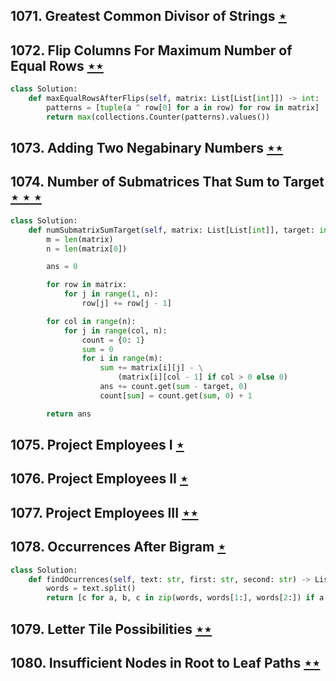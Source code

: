 ## 1071. Greatest Common Divisor of Strings [$\star$](https://leetcode.com/problems/greatest-common-divisor-of-strings)

## 1072. Flip Columns For Maximum Number of Equal Rows [$\star\star$](https://leetcode.com/problems/flip-columns-for-maximum-number-of-equal-rows)

```python
class Solution:
    def maxEqualRowsAfterFlips(self, matrix: List[List[int]]) -> int:
        patterns = [tuple(a ^ row[0] for a in row) for row in matrix]
        return max(collections.Counter(patterns).values())
```

## 1073. Adding Two Negabinary Numbers [$\star\star$](https://leetcode.com/problems/adding-two-negabinary-numbers)

## 1074. Number of Submatrices That Sum to Target [$\star\star\star$](https://leetcode.com/problems/number-of-submatrices-that-sum-to-target)

```python
class Solution:
    def numSubmatrixSumTarget(self, matrix: List[List[int]], target: int) -> int:
        m = len(matrix)
        n = len(matrix[0])

        ans = 0

        for row in matrix:
            for j in range(1, n):
                row[j] += row[j - 1]

        for col in range(n):
            for j in range(col, n):
                count = {0: 1}
                sum = 0
                for i in range(m):
                    sum += matrix[i][j] - \
                        (matrix[i][col - 1] if col > 0 else 0)
                    ans += count.get(sum - target, 0)
                    count[sum] = count.get(sum, 0) + 1

        return ans
```

## 1075. Project Employees I [$\star$](https://leetcode.com/problems/project-employees-i)

## 1076. Project Employees II [$\star$](https://leetcode.com/problems/project-employees-ii)

## 1077. Project Employees III [$\star\star$](https://leetcode.com/problems/project-employees-iii)

## 1078. Occurrences After Bigram [$\star$](https://leetcode.com/problems/occurrences-after-bigram)

```python
class Solution:
    def findOcurrences(self, text: str, first: str, second: str) -> List[str]:
        words = text.split()
        return [c for a, b, c in zip(words, words[1:], words[2:]) if a == first and b == second]
```

## 1079. Letter Tile Possibilities [$\star\star$](https://leetcode.com/problems/letter-tile-possibilities)

## 1080. Insufficient Nodes in Root to Leaf Paths [$\star\star$](https://leetcode.com/problems/insufficient-nodes-in-root-to-leaf-paths)
